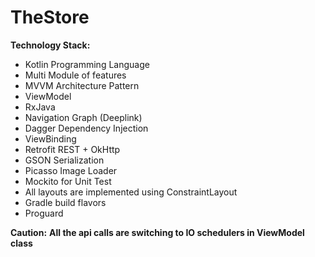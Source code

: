 # TheStore

**Technology Stack:**
- Kotlin Programming Language
- Multi Module of features
- MVVM Architecture Pattern
- ViewModel
- RxJava
- Navigation Graph (Deeplink)
- Dagger Dependency Injection
- ViewBinding
- Retrofit REST + OkHttp
- GSON Serialization
- Picasso Image Loader
- Mockito for Unit Test
- All layouts are implemented using ConstraintLayout
- Gradle build flavors
- Proguard

**Caution:**
**All the api calls are switching to IO schedulers in ViewModel class**
